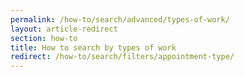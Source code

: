 ```yaml
---
permalink: /how-to/search/advanced/types-of-work/
layout: article-redirect
section: how-to
title: How to search by types of work
redirect: /how-to/search/filters/appointment-type/
---
```

